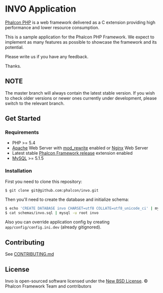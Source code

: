# INVO Application

[Phalcon PHP][1] is a web framework delivered as a C extension providing high
performance and lower resource consumption.

This is a sample application for the Phalcon PHP Framework. We expect to
implement as many features as possible to showcase the framework and its
potential.

Please write us if you have any feedback.

Thanks.

## NOTE

The master branch will always contain the latest stable version. If you wish
to check older versions or newer ones currently under development, please
switch to the relevant branch.

## Get Started

### Requirements

* PHP >= 5.4
* [Apache][2] Web Server with [mod_rewrite][3] enabled or [Nginx][4] Web Server
* Latest stable [Phalcon Framework release][5] extension enabled
* [MySQL][6] >= 5.1.5

### Installation

First you need to clone this repository:

```
$ git clone git@github.com:phalcon/invo.git
```

Then you'll need to create the database and initialize schema:

```sh
$ echo 'CREATE DATABASE invo CHARSET=utf8 COLLATE=utf8_unicode_ci' | mysql -u root
$ cat schemas/invo.sql | mysql -u root invo
```

Also you can override application config by creating `app/config/config.ini.dev` (already gitignored).

## Contributing

See [CONTRIBUTING.md][7]

## License

Invo is open-sourced software licensed under the [New BSD License][8]. © Phalcon Framework Team and contributors

[1]: https://phalconphp.com/

[2]: http://httpd.apache.org/

[3]: http://httpd.apache.org/docs/current/mod/mod_rewrite.html

[4]: http://nginx.org/

[5]: https://github.com/phalcon/cphalcon/releases

[6]: https://www.mysql.com/

[7]: https://github.com/phalcon/invo/blob/master/CONTRIBUTING.md

[8]: https://github.com/phalcon/invo/blob/master/docs/LICENSE.md
